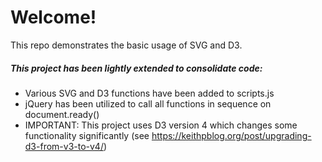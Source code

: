 # Welcome! 

This repo demonstrates the basic usage of SVG and D3. 

##### This project has been lightly extended to consolidate code:

- Various SVG and D3 functions have been added to scripts.js
- jQuery has been utilized to call all functions in sequence on document.ready()
- IMPORTANT: This project uses D3 version 4 which changes some functionality significantly (see https://keithpblog.org/post/upgrading-d3-from-v3-to-v4/)


